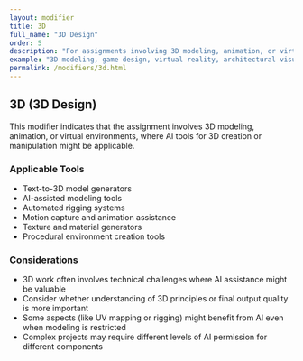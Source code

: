 ```yaml
---
layout: modifier
title: 3D
full_name: "3D Design"
order: 5
description: "For assignments involving 3D modeling, animation, or virtual environments"
example: "3D modeling, game design, virtual reality, architectural visualization, character animation"
permalink: /modifiers/3d.html
---
```


## 3D (3D Design)

This modifier indicates that the assignment involves 3D modeling, animation, or virtual environments, where AI tools for 3D creation or manipulation might be applicable.

### Applicable Tools
- Text-to-3D model generators
- AI-assisted modeling tools
- Automated rigging systems
- Motion capture and animation assistance
- Texture and material generators
- Procedural environment creation tools

### Considerations
- 3D work often involves technical challenges where AI assistance might be valuable
- Consider whether understanding of 3D principles or final output quality is more important
- Some aspects (like UV mapping or rigging) might benefit from AI even when modeling is restricted
- Complex projects may require different levels of AI permission for different components